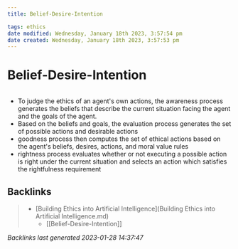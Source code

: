 ```yaml
---
title: Belief-Desire-Intention

tags: ethics 
date modified: Wednesday, January 18th 2023, 3:57:54 pm
date created: Wednesday, January 18th 2023, 3:57:53 pm
---
```


# Belief-Desire-Intention
```toc
```

- To judge the ethics of an agent's own actions, the awareness process generates the beliefs that describe the current situation facing the agent and the goals of the agent.
- Based on the beliefs and goals, the evaluation process generates the set of possible actions and desirable actions
- goodness process then computes the set of ethical actions based on the agent's beliefs, desires, actions, and moral value rules
- rightness process evaluates whether or not executing a possible action is right under the current situation and selects an action which satisfies the rightfulness requirement

## Backlinks

> - [Building Ethics into Artificial Intelligence](Building Ethics into Artificial Intelligence.md)
>   - [[Belief-Desire-Intention]]

_Backlinks last generated 2023-01-28 14:37:47_
